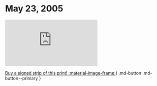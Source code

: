 # May 23, 2005

![](https://www.achewood.com/comic.php?date=05232005)

[Buy a signed strip of this print! :material-image-frame:](https://achewood-holiday-pop-up.myshopify.com/products/strip#05232005){ .md-button .md-button--primary }
